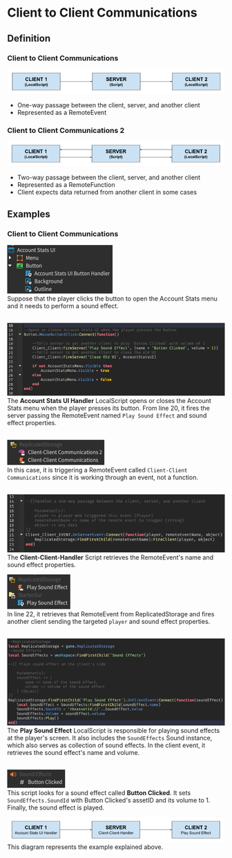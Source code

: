 # Client to Client Communications

## Definition

### Client to Client Communications 
![Client-Client Diagram](/Screenshots/client-client-diagram2.png)<br>
- One-way passage between the client, server, and another client
- Represented as a RemoteEvent

### Client to Client Communications 2
![Client-Client Diagram](/Screenshots/client-client-diagram.png)<br>
- Two-way passage between the client, server, and another client
- Represented as a RemoteFunction
- Client expects data returned from another client in some cases

## Examples

### Client to Client Communications 

![Client-Client Pic](/Screenshots/client-client-ex3.png)<br>
Suppose that the player clicks the button to open the Account Stats menu and it needs to perform a sound effect.<br><br>

![Client-Client Pic](/Screenshots/client-client-ex2.png)<br>
The **Account Stats UI  Handler** LocalScript opens or closes the Account Stats menu when the player presses its button. From line 20, it fires the server passing the RemoteEvent named <code>Play Sound Effect</code> and sound effect properties.<br><br>


![Client-Client Pic](/Screenshots/client-client-ex.png)<br>
In this case, it is triggering a RemoteEvent called <code>Client-Client Communications</code> since it is working through an event, not a function.<br><br>


![Client-Client Pic](/Screenshots/client-client-ex6.png)<br>
The **Client-Client-Handler** Script retrieves the RemoteEvent's name and sound effect properties.
<br>

![Client-Client Pic](/Screenshots/client-client-ex4.png)<br>
In line 22, it retrieves that RemoteEvent from ReplicatedStorage and fires another client sending the targeted <code>player</code> and sound effect properties. <br><br>

![Client-Client Pic](/Screenshots/client-client-ex5.png)<br>
The **Play Sound Effect** LocalScript is responsible for playing sound effects at the player's screen. It also includes the <code>SoundEffects</code> Sound instance, which also serves as collection of sound effects. In the client event, it retrieves the sound effect's name and volume. <br><br>

![Client-Client Pic](/Screenshots/client-client-ex7.png)<br>
This script looks for a sound effect called **Button Clicked**. It sets <code>SoundEffects.SoundId</code> with Button Clicked's assetID and its volume to 1. Finally, the sound effect is played. 

![Client-Client Diagram](/Screenshots/client-client-diagram3.png)<br>
This diagram represents the example explained above.
